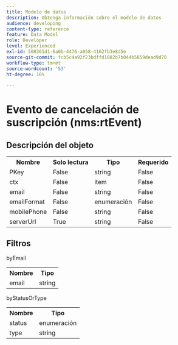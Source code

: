 ```yaml
---
title: Modelo de datos
description: Obtenga información sobre el modelo de datos
audience: developing
content-type: reference
feature: Data Model
role: Developer
level: Experienced
exl-id: 508361d1-6a0b-4476-a058-4162fb3e8d5e
source-git-commit: fcb5c4a92f23bdffd1082b7b044b5859dead9d70
workflow-type: tm+mt
source-wordcount: '53'
ht-degree: 16%

---
```


# Evento de cancelación de suscripción (nms:rtEvent)

## Descripción del objeto

<table>
               <tr>
                  <th>Nombre</th>
                  <th>Solo lectura</th>
                  <th>Tipo</th>
                  <th>Requerido</th>
               </tr>
               <tr>
                  <td>PKey</td>
                  <td>False</td>
                  <td>string</td>
                  <td>False</td>
               </tr>
               <tr>
                  <td>ctx</td>
                  <td>False</td>
                  <td>item</td>
                  <td>False</td>
               </tr>
               <tr>
                  <td>email</td>
                  <td>False</td>
                  <td>string</td>
                  <td>False</td>
               </tr>
               <tr>
                  <td>emailFormat</td>
                  <td>False</td>
                  <td>enumeración</td>
                  <td>False</td>
               </tr>
               <tr>
                  <td>mobilePhone</td>
                  <td>False</td>
                  <td>string</td>
                  <td>False</td>
               </tr>
               <tr>
                  <td>serverUrl</td>
                  <td>True</td>
                  <td>string</td>
                  <td>False</td>
               </tr>
            </table>

## Filtros

byEmail

<table>
    <tr>
    <th>Nombre</th>
    <th>Tipo</th>
    </tr>
    <tr>
    <td>email</td>
    <td>string</td>
    </tr>
</table>

byStatusOrType

<table>
        <tr>
        <th>Nombre</th>
        <th>Tipo</th>
        </tr>
        <tr>
        <td>status</td>
        <td>enumeración</td>
        </tr>
        <tr>
        <td>type</td>
        <td>string</td>
        </tr>
    </table>
